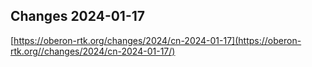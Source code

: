 ## Changes 2024-01-17

[https://oberon-rtk.org/changes/2024/cn-2024-01-17](https://oberon-rtk.org//changes/2024/cn-2024-01-17/)